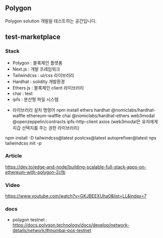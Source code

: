 ## Polygon

Polygon solution 개발을 테스트하는 공간입니다.

## test-marketplace

### Stack
- Polygon : 블록체인 플랫폼
- Next.js : 개발 프레임워크
- Tailwindcss : ui/css 라이브러리
- Hardhat : solidity 개발환경
- Ethers.js : 블록체인 client 라이브러리
- chai : test
- ipfs : 분산형 파일 시스템

* 라이브러리 설치 명령어
npm install ethers hardhat @nomiclabs/hardhat-waffle ethereum-waffle chai @nomiclabs/hardhat-ethers web3modal @openzeppelin/contracts ipfs-http-client axios
(web3modal은 유저에게 지갑 선택지를 주는 권한 라이브러리)

npm install -D tailwindcss@latest postcss@latest autoprefixer@latest
npx tailwindcss init -p

### Article
https://dev.to/edge-and-node/building-scalable-full-stack-apps-on-ethereum-with-polygon-2cfb

### Video
https://www.youtube.com/watch?v=GKJBEEXUha0&list=LL&index=7

### docs
- polygon testnet : https://docs.polygon.technology/docs/develop/network-details/network/#mumbai-pos-testnet
